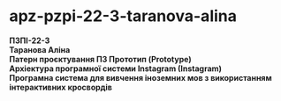 # apz-pzpi-22-3-taranova-alina  

**ПЗПІ-22-3**  
**Таранова Аліна**  
**Патерн проєктування ПЗ Прототип (Prototype)**  
**Архіектура програмної системи Instagram (Instagram)**  
**Програмна система для вивчення іноземних мов з використанням інтерактивних кросвордів**  
